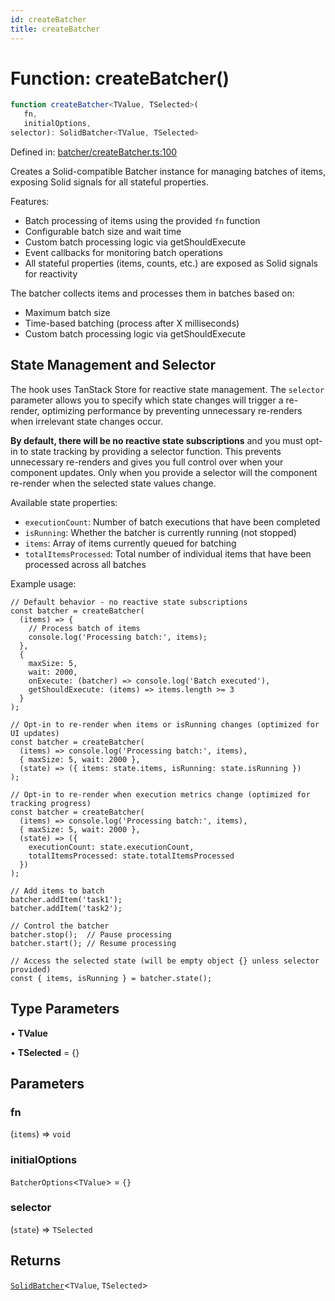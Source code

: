 ```yaml
---
id: createBatcher
title: createBatcher
---
```


<!-- DO NOT EDIT: this page is autogenerated from the type comments -->

# Function: createBatcher()

```ts
function createBatcher<TValue, TSelected>(
   fn, 
   initialOptions, 
selector): SolidBatcher<TValue, TSelected>
```

Defined in: [batcher/createBatcher.ts:100](https://github.com/TanStack/persister/blob/main/packages/solid-persister/src/batcher/createBatcher.ts#L100)

Creates a Solid-compatible Batcher instance for managing batches of items, exposing Solid signals for all stateful properties.

Features:
- Batch processing of items using the provided `fn` function
- Configurable batch size and wait time
- Custom batch processing logic via getShouldExecute
- Event callbacks for monitoring batch operations
- All stateful properties (items, counts, etc.) are exposed as Solid signals for reactivity

The batcher collects items and processes them in batches based on:
- Maximum batch size
- Time-based batching (process after X milliseconds)
- Custom batch processing logic via getShouldExecute

## State Management and Selector

The hook uses TanStack Store for reactive state management. The `selector` parameter allows you
to specify which state changes will trigger a re-render, optimizing performance by preventing
unnecessary re-renders when irrelevant state changes occur.

**By default, there will be no reactive state subscriptions** and you must opt-in to state
tracking by providing a selector function. This prevents unnecessary re-renders and gives you
full control over when your component updates. Only when you provide a selector will the
component re-render when the selected state values change.

Available state properties:
- `executionCount`: Number of batch executions that have been completed
- `isRunning`: Whether the batcher is currently running (not stopped)
- `items`: Array of items currently queued for batching
- `totalItemsProcessed`: Total number of individual items that have been processed across all batches

Example usage:
```tsx
// Default behavior - no reactive state subscriptions
const batcher = createBatcher(
  (items) => {
    // Process batch of items
    console.log('Processing batch:', items);
  },
  {
    maxSize: 5,
    wait: 2000,
    onExecute: (batcher) => console.log('Batch executed'),
    getShouldExecute: (items) => items.length >= 3
  }
);

// Opt-in to re-render when items or isRunning changes (optimized for UI updates)
const batcher = createBatcher(
  (items) => console.log('Processing batch:', items),
  { maxSize: 5, wait: 2000 },
  (state) => ({ items: state.items, isRunning: state.isRunning })
);

// Opt-in to re-render when execution metrics change (optimized for tracking progress)
const batcher = createBatcher(
  (items) => console.log('Processing batch:', items),
  { maxSize: 5, wait: 2000 },
  (state) => ({
    executionCount: state.executionCount,
    totalItemsProcessed: state.totalItemsProcessed
  })
);

// Add items to batch
batcher.addItem('task1');
batcher.addItem('task2');

// Control the batcher
batcher.stop();  // Pause processing
batcher.start(); // Resume processing

// Access the selected state (will be empty object {} unless selector provided)
const { items, isRunning } = batcher.state();
```

## Type Parameters

• **TValue**

• **TSelected** = \{\}

## Parameters

### fn

(`items`) => `void`

### initialOptions

`BatcherOptions`\<`TValue`\> = `{}`

### selector

(`state`) => `TSelected`

## Returns

[`SolidBatcher`](../../../../../interfaces/solidbatcher.md)\<`TValue`, `TSelected`\>
